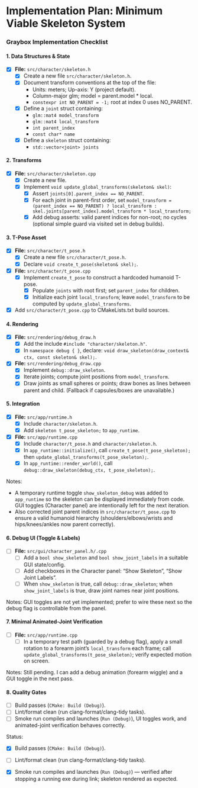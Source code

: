 # Implementation Plan: Minimum Viable Skeleton System

### Graybox Implementation Checklist

#### 1. Data Structures & State

- [x] **File:** `src/character/skeleton.h`
    - [x] Create a new file `src/character/skeleton.h`.
    - [x] Document transform conventions at the top of the file:
      - Units: meters; Up-axis: Y (project default).
      - Column-major glm; model = parent.model * local.
      - `constexpr int NO_PARENT = -1;` root at index 0 uses NO_PARENT.
    - [x] Define a `joint` struct containing:
        - `glm::mat4 model_transform`
        - `glm::mat4 local_transform`
        - `int parent_index`
        - `const char* name`
    - [x] Define a `skeleton` struct containing:
        - `std::vector<joint> joints`

#### 2. Transforms

- [x] **File:** `src/character/skeleton.cpp`
    - [x] Create a new file.
    - [x] Implement `void update_global_transforms(skeleton& skel)`:
        - [x] Assert `joints[0].parent_index == NO_PARENT`.
        - [x] For each joint in parent-first order, set `model_transform = (parent_index == NO_PARENT) ? local_transform : skel.joints[parent_index].model_transform * local_transform;`
        - [x] Add debug asserts: valid parent indices for non-root; no cycles (optional simple guard via visited set in debug builds).

#### 3. T-Pose Asset

- [x] **File:** `src/character/t_pose.h`
    - [x] Create a new file `src/character/t_pose.h`.
    - [x] Declare `void create_t_pose(skeleton& skel);`.
- [x] **File:** `src/character/t_pose.cpp`
    - [x] Implement `create_t_pose` to construct a hardcoded humanoid T-pose.
        - [x] Populate `joints` with root first; set `parent_index` for children.
        - [x] Initialize each joint `local_transform`; leave `model_transform` to be computed by `update_global_transforms`.
- [x] Add `src/character/t_pose.cpp` to CMakeLists.txt build sources.

#### 4. Rendering

- [x] **File:** `src/rendering/debug_draw.h`
    - [x] Add the include `#include "character/skeleton.h"`.
    - [x] In `namespace debug { }`, declare: `void draw_skeleton(draw_context& ctx, const skeleton& skel);`.
- [x] **File:** `src/rendering/debug_draw.cpp`
    - [x] Implement `debug::draw_skeleton`.
    - [x] Iterate joints; compute joint positions from `model_transform`.
    - [x] Draw joints as small spheres or points; draw bones as lines between parent and child. (Fallback if capsules/boxes are unavailable.)

#### 5. Integration

- [x] **File:** `src/app/runtime.h`
    - [x] Include `character/skeleton.h`.
    - [x] Add `skeleton t_pose_skeleton;` to `app_runtime`.
- [x] **File:** `src/app/runtime.cpp`
    - [x] Include `character/t_pose.h` and `character/skeleton.h`.
    - [x] In `app_runtime::initialize()`, call `create_t_pose(t_pose_skeleton);` then `update_global_transforms(t_pose_skeleton);`.
    - [x] In `app_runtime::render_world()`, call `debug::draw_skeleton(debug_ctx, t_pose_skeleton);`.

Notes:
- A temporary runtime toggle `show_skeleton_debug` was added to `app_runtime` so the skeleton can be displayed immediately from code. GUI toggles (Character panel) are intentionally left for the next iteration.
- Also corrected joint parent indices in `src/character/t_pose.cpp` to ensure a valid humanoid hierarchy (shoulders/elbows/wrists and hips/knees/ankles now parent correctly).

#### 6. Debug UI (Toggle & Labels)

- [ ] **File:** `src/gui/character_panel.h/.cpp`
    - [ ] Add a `bool show_skeleton` and `bool show_joint_labels` in a suitable GUI state/config.
    - [ ] Add checkboxes in the Character panel: “Show Skeleton”, “Show Joint Labels”.
    - [ ] When `show_skeleton` is true, call `debug::draw_skeleton`; when `show_joint_labels` is true, draw joint names near joint positions.

Notes: GUI toggles are not yet implemented; prefer to wire these next so the debug flag is controllable from the panel.

#### 7. Minimal Animated-Joint Verification

- [ ] **File:** `src/app/runtime.cpp`
    - [ ] In a temporary test path (guarded by a debug flag), apply a small rotation to a forearm joint’s `local_transform` each frame; call `update_global_transforms(t_pose_skeleton)`; verify expected motion on screen.

Notes: Still pending. I can add a debug animation (forearm wiggle) and a GUI toggle in the next pass.

#### 8. Quality Gates

- [ ] Build passes (`CMake: Build (Debug)`).
- [ ] Lint/format clean (run clang-format/clang-tidy tasks).
- [ ] Smoke run compiles and launches (`Run (Debug)`), UI toggles work, and animated-joint verification behaves correctly.

Status:
- [x] Build passes (`CMake: Build (Debug)`).
- [ ] Lint/format clean (run clang-format/clang-tidy tasks).
- [x] Smoke run compiles and launches (`Run (Debug)`) — verified after stopping a running exe during link; skeleton rendered as expected.

